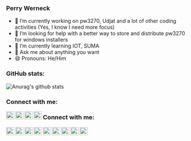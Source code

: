 ### Perry Werneck

- 🔭 I’m currently working on pw3270, Udjat and a lot of other coding activities (Yes, I know I need more focus)
- 🤔 I’m looking for help with a better way to store and distribute pw3270 for windows installers
- 🌱 I’m currently learning IOT, SUMA
- 💬 Ask me about anything you want
- 😄 Pronouns: He/Him

### GitHub stats:

![Anurag's github stats](https://github-readme-stats.vercel.app/api?username=PerryWerneck&show_icons=true&theme=radical)

### Connect with me:

[<img align="left" alt="GMail" width="22px" src="https://cdn.jsdelivr.net/npm/simple-icons@3.9.0/icons/gmail.svg" />][gmail]
[<img align="left" alt="Facebook" width="22px" src="https://cdn.jsdelivr.net/npm/simple-icons@3.9.0/icons/facebook.svg" />][facebook]
[<img align="left" alt="Twitter" width="22px" src="https://cdn.jsdelivr.net/npm/simple-icons@v3/icons/twitter.svg" />][twitter]
[<img align="left" alt="LinkedIn" width="22px" src="https://cdn.jsdelivr.net/npm/simple-icons@v3/icons/linkedin.svg" />][linkedin]

### Connect with me:

<img align="left" alt="OpenSUSE" width="22px" src="https://cdn.jsdelivr.net/npm/simple-icons@3.9.0/icons/opensuse.svg" />
<img align="left" alt="C" width="22px" src="https://cdn.jsdelivr.net/npm/simple-icons@3.9.0/icons/c.svg" />
<img align="left" alt="C++" width="22px" src="https://cdn.jsdelivr.net/npm/simple-icons@3.9.0/icons/cplusplus.svg" />
<img align="left" alt="JavaScript" width="22px" src="https://cdn.jsdelivr.net/npm/simple-icons@3.9.0/icons/javascript.svg" />
<img align="left" alt="Linux" width="22px" src="https://cdn.jsdelivr.net/npm/simple-icons@3.9.0/icons/linux.svg" />
<img align="left" alt="OpenSUSE" width="22px" src="https://cdn.jsdelivr.net/npm/simple-icons@3.9.0/icons/opensuse.svg" />
<img align="left" alt="HTML-5" width="22px" src="https://cdn.jsdelivr.net/npm/simple-icons@3.9.0/icons/html5.svg" />
<img align="left" alt="LibreOffice" width="22px" src="https://cdn.jsdelivr.net/npm/simple-icons@3.9.0/icons/libreoffice.svg" />
<img align="left" alt="Python" width="22px" src="https://cdn.jsdelivr.net/npm/simple-icons@3.9.0/icons/python.svg" />


<!-- 
https://cdn.jsdelivr.net/npm/simple-icons@3.9.0/icons/googledrive.svg
-->

<!--

References: https://www.youtube.com/watch?v=ECuqb5Tv9qI

**PerryWerneck/PerryWerneck** is a ✨ _special_ ✨ repository because its `README.md` (this file) appears on your GitHub profile.

Here are some ideas to get you started:

- 👯 I’m looking to collaborate on ...
- 🤔 I’m looking for help with ...
- 📫 How to reach me: ...
- ⚡ Fun fact: ...
-->

[gmail]: mailto:perry.werneck@gmail.com
[twitter]: https://twitter.com/PerryWerneck
[linkedin]: https://linkedin.com/in/perrywerneck
[facebook]: https://www.facebook.com/perry.werneck

